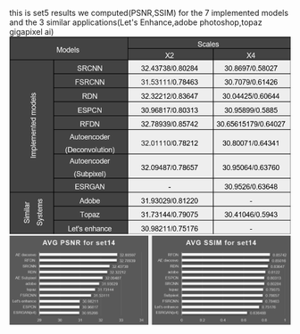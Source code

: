 this is set5 results we computed(PSNR,SSIM) for the 7 implemented models and the 3 similar applications(Let's Enhance,adobe photoshop,topaz gigapixel ai)<br/>
![set5 arrangment table](set14_PSNRtabel.png)
![set5 arrangment table](set14_arrangement.png)
